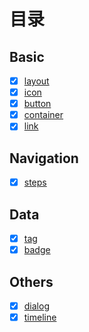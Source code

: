 # 目录

## Basic

- [x] [layout](/element/layout.md)
- [x] [icon](/element/icon.md)
- [x] [button](/element/button.md)
- [x] [container](/element/container.md)
- [x] [link](/element/link.md)

## Navigation

- [x] [steps](/element/steps.md)

## Data

- [x] [tag](/element/tag.md)
- [x] [badge](/element/badge.md)

## Others

- [x] [dialog](/element/dialog.md)
- [x] [timeline](/element/timeline.md)
